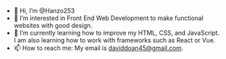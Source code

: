 - 👋 Hi, I’m @Hanzo253
- 👀 I’m interested in Front End Web Development to make functional websites with good design.
- 🌱 I’m currently learning how to improve my HTML, CSS, and JavaScript. I am also learning how to work with frameworks such as React or Vue.
- 📫 How to reach me: My email is daviddoan45@gmail.com.
